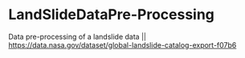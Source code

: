 # LandSlideDataPre-Processing
Data pre-processing of a landslide data || https://data.nasa.gov/dataset/global-landslide-catalog-export-f07b6
